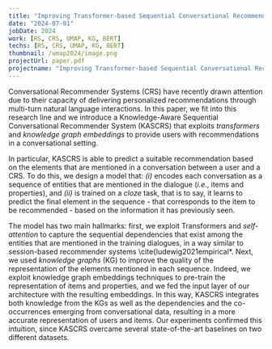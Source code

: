 ```yaml
---
title: "Improving Transformer-based Sequential Conversational Recommendations through Knowledge Graph Embeddings"
date: "2024-07-01"
jobDate: 2024
work: [RS, CRS, UMAP, KG, BERT]
techs: [RS, CRS, UMAP, KG, BERT]
thumbnail: /umap2024/image.png
projectUrl: paper.pdf
projectname: "Improving Transformer-based Sequential Conversational Recommendations through Knowledge Graph Embeddings"
---
```


Conversational Recommender Systems (CRS) have recently drawn attention due to their capacity of delivering personalized recommendations through multi-turn natural language interactions. 
In this paper, we fit into this research line and we introduce a Knowledge-Aware Sequential Conversational Recommender System (KASCRS) that exploits *transformers* and *knowledge graph embeddings* to provide users with recommendations in a conversational setting.

In particular, KASCRS is able to predict a suitable recommendation based on the elements that are mentioned in a conversation between a user and a CRS. To do this, we design a model that: *(i)* encodes each conversation as a sequence of entities that are mentioned in the dialogue (*i.e.*, items and properties), and *(ii)* is trained on a *cloze* task, that is to say, it learns to predict the final element in the sequence -  that corresponds to the item to be recommended - based on the information it has previously seen.

The model has two main hallmarks: first, we exploit Transformers and *self-attention* to capture the sequential dependencies that exist among the entities that are mentioned in the training dialogues, in a way similar to session-based recommender systems \cite{ludewig2021empirical*. Next, we used *knowledge graphs* (KG) to improve the quality of the representation of the elements mentioned in each sequence. Indeed, we exploit knowledge graph embeddings techniques to pre-train the representation of items and properties, and we fed the input layer of our architecture with the resulting embeddings. In this way, KASCRS integrates both knowledge from the KGs as well as the dependencies and the co-occurrences emerging from conversational data, resulting in a more accurate representation of users and items. Our experiments confirmed this intuition, since KASCRS overcame several state-of-the-art baselines on two different datasets. 
